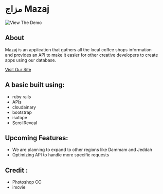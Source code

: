 # مزاج Mazaj


![View The Demo](https://i.imgur.com/5nYHc7N.jpg)

## About
Mazaj is an application that gathers all the local coffee shops information and provides an API to make it easier for other creative developers to create apps using our database.

 
[Visit Our Site](https://afternoon-crag-83222.herokuapp.com)


## A basic built using:
* ruby rails
* APIs
* cloudainary
* bootstrap
* isotope
* ScrollReveal







## Upcoming Features:

* We are planning to expand to other regions like Dammam and Jeddah
* Optimizing API to handle more specific requests




## Credit :
* Photoshop CC
* imovie




